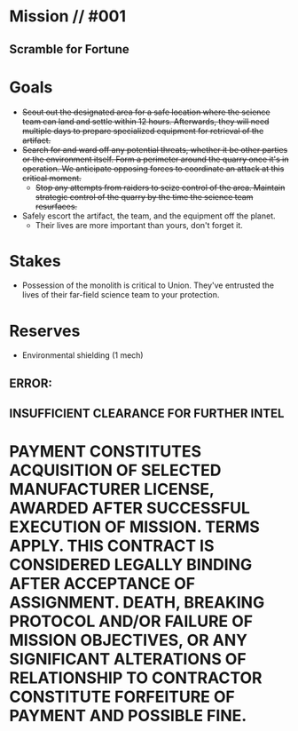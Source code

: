 # Mission // #001
## Scramble for Fortune
# Goals
- ~~Scout out the designated area for a safe location where the science team can land and settle within 12 hours. Afterwards, they will need multiple days to prepare specialized equipment for retrieval of the artifact.~~
- ~~Search for and ward off any potential threats, whether it be other parties or the environment itself. Form a perimeter around the quarry once it's in operation. We anticipate opposing forces to coordinate an attack at this critical moment.~~
  - ~~Stop any attempts from raiders to seize control of the area. Maintain strategic control of the quarry by the time the science team resurfaces.~~
- Safely escort the artifact, the team, and the equipment off the planet.
  - Their lives are more important than yours, don't forget it.

# Stakes
- Possession of the monolith is critical to Union. They've entrusted the lives of their far-field science team to your protection.

# Reserves
- Environmental shielding (1 mech)

## ERROR:
## INSUFFICIENT CLEARANCE FOR FURTHER INTEL



# PAYMENT CONSTITUTES ACQUISITION OF SELECTED MANUFACTURER LICENSE, AWARDED AFTER SUCCESSFUL EXECUTION OF MISSION. TERMS APPLY. THIS CONTRACT IS CONSIDERED LEGALLY BINDING AFTER ACCEPTANCE OF ASSIGNMENT. DEATH, BREAKING PROTOCOL AND/OR FAILURE OF MISSION OBJECTIVES, OR ANY SIGNIFICANT ALTERATIONS OF RELATIONSHIP TO CONTRACTOR CONSTITUTE FORFEITURE OF PAYMENT AND POSSIBLE FINE.